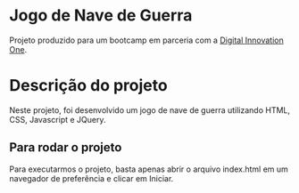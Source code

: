# Jogo de Nave de Guerra

Projeto produzido para um bootcamp em parceria com a [Digital Innovation One](https://digitalinnovation.one).

# Descrição do projeto
Neste projeto, foi desenvolvido um jogo de nave de guerra utilizando HTML, CSS, Javascript e JQuery.

## Para rodar o projeto

Para executarmos o projeto, basta apenas abrir o arquivo index.html em um navegador de preferência e clicar em Iniciar.
